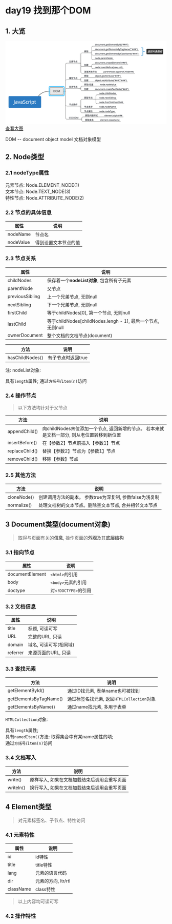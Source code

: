 # day19 找到那个DOM

## 1. 大览

![img](1.png)  
[查看大图](1.png)

DOM -- document object model 文档对象模型

## 2. Node类型

### 2.1 nodeType属性

元素节点: Node.ELEMENT_NODE(1)  
文本节点: Node.TEXT_NODE(3)  
特性节点: Node.ATTRIBUTE_NODE(2)

### 2.2 节点的具体信息

属性|说明
---|---
nodeName|节点名
nodeValue|得到设置文本节点的值

### 2.3 节点关系

属性|说明
---|---
childNodes|保存着一个**nodeList对象**, 包含所有子元素
parentNode|父节点
previousSibling|上一个兄弟节点, 无则null
nextSibling|下一个兄弟节点, 无则null
firstChild|等于childNodes[0], 第一个节点, 无则null
lastChild|等于childNodes[childNodes.lengh - 1], 最后一个节点, 无则null
ownerDocument|整个文档的文档节点(document)

方法|说明
---|---
hasChildNodes()|有子节点时返回true

注: nodeList对象:

具有`length`属性; 通过`方括号`/`item(n)`访问

### 2.4 操作节点

> 以下方法均针对于父节点

方法|说明
---|---
appendChild()|向childNodes末位添加一个节点, 返回新增的节点。 若本来就是文档一部分, 则从老位置转移到新位置
insertBefore()|在【参数2】节点前插入【参数1】节点
replaceChild()|替换【参数2】节点为【参数1】节点
removeChild()|移除【参数】节点

### 2.5 其他方法

方法|说明
---|---
cloneNode()|创建调用方法的副本。 参数true为深复制, 参数false为浅复制
normalize()|处理文档树的文本节点。删除空文本节点, 合并相邻文本节点

## 3 Document类型(document对象)

> 取得与页面有关的**信息**, 操作页面的**外观**及其**底层结构**

### 3.1 指向节点

属性|说明
---|---
documentElement|`<html>`的引用
body|`<body>`元素的引用
doctype|对`<!DOCTYPE>`的引用

### 3.2 文档信息

属性|说明
---|---
title|标题, 可读可写
URL|完整的URL, 只读
domain|域名, 可读可写(相同域)
referrer|来源页面的URL, 只读

### 3.3 查找元素

方法|说明
---|---
getElementById()|通过ID找元素,  表单name也可被找到
getElementsByTagName()|通过标签名找元素, 返回`HTMLCollection`对象
getElementsByName()|通过name找元素, 多用于表单

`HTMLCollection`对象:  

具有`length`属性;  
具有`namedItem()`方法: 取得集合中有某name属性的项;  
通过`方括号`/`item(n)`访问

### 3.4 文档写入

方法|说明
---|---
write()|原样写入, 如果在文档加载结束后调用会重写页面
writeln()|换行写入, 如果在文档加载结束后调用会重写页面

## 4 Element类型

> 对元素标签名、子节点、特性访问

### 4.1 元素特性

属性|说明
---|---
id|id特性
title|title特性
lang|元素的语言代码
dir|元素的方向, ltr/rtl
className|class特性

> 以上内容均可读可写

### 4.2 操作特性

